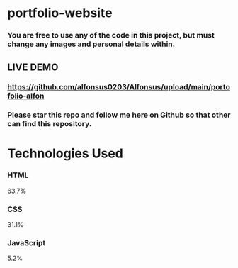 # portfolio-website
### You are free to use any of the code in this project, but must change any images and personal details within.
## LIVE DEMO
### https://github.com/alfonsus0203/Alfonsus/upload/main/portofolio-alfon
### Please star this repo and follow me here on Github so that other can find this repository.

# Technologies Used

### HTML
63.7%
 
### CSS
31.1%
 
### JavaScript
5.2%
